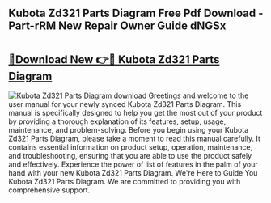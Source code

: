 ## Kubota Zd321 Parts Diagram Free Pdf Download - Part-rRM New Repair Owner Guide dNGSx

# <h2><a href="http://dfmdhv.blite.top/?on=Kubota+Zd321+Parts+Diagram">🔗Download New 👉🔴 Kubota Zd321 Parts Diagram</a></h2>

[![Kubota Zd321 Parts Diagram download](https://i.imgur.com/lujVjoI.png)](http://dfmdhv.blite.top/?on=Kubota+Zd321+Parts+Diagram)
Greetings and welcome to the user manual for your newly synced Kubota Zd321 Parts Diagram. This manual is specifically designed to help you get the most out of your product by providing a thorough explanation of its features, setup, usage, maintenance, and problem-solving. Before you begin using your Kubota Zd321 Parts Diagram, please take a moment to read this manual carefully. It contains essential information on product setup, operation, maintenance, and troubleshooting, ensuring that you are able to use the product safely and effectively. Experience the power of list of features in the palm of your hand with your new Kubota Zd321 Parts Diagram. We're Here to Guide You Kubota Zd321 Parts Diagram. We are committed to providing you with comprehensive support.
